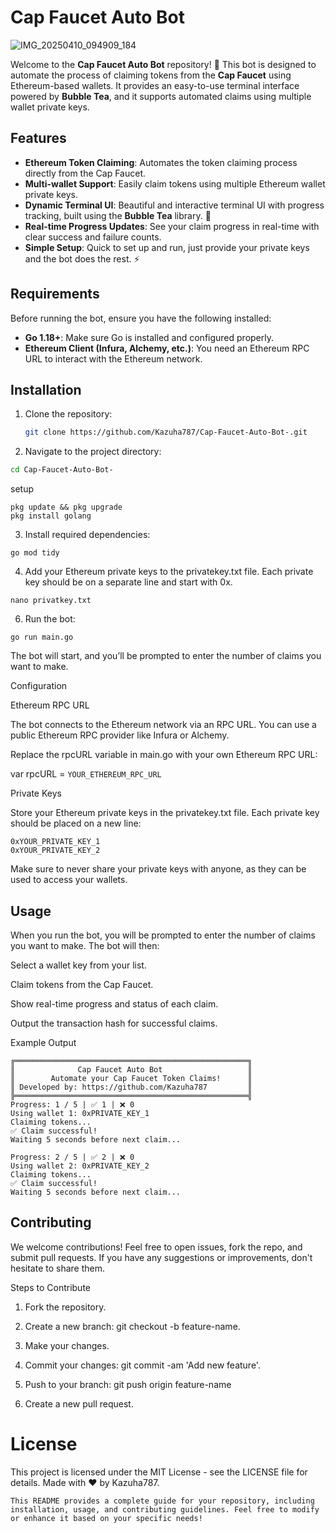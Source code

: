 # Cap Faucet Auto Bot  
![IMG_20250410_094909_184](https://github.com/user-attachments/assets/1f62dc38-606c-47c0-9553-6632811530d3)


Welcome to the **Cap Faucet Auto Bot** repository! 🚀 This bot is designed to automate the process of claiming tokens from the **Cap Faucet** using Ethereum-based wallets. It provides an easy-to-use terminal interface powered by **Bubble Tea**, and it supports automated claims using multiple wallet private keys. 

## Features

- **Ethereum Token Claiming**: Automates the token claiming process directly from the Cap Faucet.
- **Multi-wallet Support**: Easily claim tokens using multiple Ethereum wallet private keys.
- **Dynamic Terminal UI**: Beautiful and interactive terminal UI with progress tracking, built using the **Bubble Tea** library. 🌈
- **Real-time Progress Updates**: See your claim progress in real-time with clear success and failure counts.
- **Simple Setup**: Quick to set up and run, just provide your private keys and the bot does the rest. ⚡️

## Requirements

Before running the bot, ensure you have the following installed:

- **Go 1.18+**: Make sure Go is installed and configured properly.
- **Ethereum Client (Infura, Alchemy, etc.)**: You need an Ethereum RPC URL to interact with the Ethereum network.

## Installation

1. Clone the repository:
   ```bash
   git clone https://github.com/Kazuha787/Cap-Faucet-Auto-Bot-.git
   ```
2. Navigate to the project directory:
```sh
cd Cap-Faucet-Auto-Bot-
```
setup 
```
pkg update && pkg upgrade
pkg install golang
```

3. Install required dependencies:
```
go mod tidy
```

4. Add your Ethereum private keys to the privatekey.txt file. Each private key should be on a separate line and start with 0x.
```
nano privatkey.txt
```

6. Run the bot:
```
go run main.go
```
The bot will start, and you’ll be prompted to enter the number of claims you want to make.

Configuration

Ethereum RPC URL

The bot connects to the Ethereum network via an RPC URL. You can use a public Ethereum RPC provider like Infura or Alchemy.

Replace the rpcURL variable in main.go with your own Ethereum RPC URL:

var rpcURL = `YOUR_ETHEREUM_RPC_URL`

Private Keys

Store your Ethereum private keys in the privatekey.txt file. Each private key should be placed on a new line:
```
0xYOUR_PRIVATE_KEY_1
0xYOUR_PRIVATE_KEY_2
```

Make sure to never share your private keys with anyone, as they can be used to access your wallets.

## Usage

When you run the bot, you will be prompted to enter the number of claims you want to make. The bot will then:

Select a wallet key from your list.

Claim tokens from the Cap Faucet.

Show real-time progress and status of each claim.

Output the transaction hash for successful claims.

Example Output
```
╔════════════════════════════════════════════════════╗
║              Cap Faucet Auto Bot                   ║
║        Automate your Cap Faucet Token Claims!      ║
║ Developed by: https://github.com/Kazuha787         ║
╠════════════════════════════════════════════════════╣
Progress: 1 / 5 | ✅ 1 | ❌ 0
Using wallet 1: 0xPRIVATE_KEY_1
Claiming tokens...
✅ Claim successful!
Waiting 5 seconds before next claim...

Progress: 2 / 5 | ✅ 2 | ❌ 0
Using wallet 2: 0xPRIVATE_KEY_2
Claiming tokens...
✅ Claim successful!
Waiting 5 seconds before next claim...
```
## Contributing

We welcome contributions! Feel free to open issues, fork the repo, and submit pull requests. If you have any suggestions or improvements, don't hesitate to share them.

Steps to Contribute

1. Fork the repository.

2. Create a new branch: git checkout -b feature-name.

3. Make your changes.

4. Commit your changes: git commit -am 'Add new feature'.

5. Push to your branch: git push origin feature-name

6. Create a new pull request.

# License
This project is licensed under the MIT License - see the LICENSE file for details.
Made with ❤️ by Kazuha787.
```
This README provides a complete guide for your repository, including installation, usage, and contributing guidelines. Feel free to modify or enhance it based on your specific needs!
```
